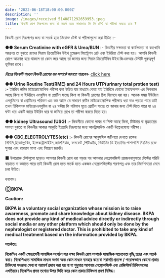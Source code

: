 ```yaml
---
date: '2022-06-18T18:00:00.000Z'
description: ''
image: /images/received_5140871292659953.jpeg
title: কিডনী রোগ নিরুপনের জন্য বা সতর্ক হতে সাধারণত কি কি টেস্ট বা পরীক্ষা করতে হবে ?
---
```





কিডনী রোগ নিরূপণের জন্য বা সতর্ক হতে নিম্নোক্ত টেস্ট বা পরীক্ষাগুলো করা উচিত :-

**●● Serum Creatinine with eGFR & Urea/BUN** :- কিডনীর সক্ষমতা বা কার্যক্ষমতা বা কতখানি আক্রান্ত তা বুঝতে রক্তের সিরাম ক্রিয়েটিনিন উইথ গ্লুমেরুল ফিল্ট্রেশন রেট এবং ইউরিয়া টেস্ট করা হয়। আপনি কিডনী রোগে আক্রান্ত হয়ে থাকলে তা কোন স্তরে আছে তা জানার জন্য সিরাম ক্রিয়েটিনিন উইথ জিএফআর টেস্টটি গুরুত্বপূর্ণ ভূমিকা রাখে।

**_নিচের লিংকটি পড়লে কিডনী রোগের স্তর সম্পর্কে জানতে পারবেন_**- [click here](https://bkpa.net/%E0%A6%95%E0%A6%BF%E0%A6%A1%E0%A6%A8%E0%A6%BF-%E0%A6%B0%E0%A7%8B%E0%A6%97%E0%A7%87%E0%A6%B0-%E0%A6%B8%E0%A7%8D%E0%A6%9F%E0%A7%87%E0%A6%9C-%E0%A6%AA%E0%A6%B0%E0%A7%8D%E0%A6%AF%E0%A6%BE%E0%A7%9F-%E0%A6%85%E0%A6%97%E0%A7%8D%E0%A6%B0%E0%A6%97%E0%A6%A4%E0%A6%BF%E0%A6%B0-%E0%A6%AA%E0%A6%B0%E0%A7%8D%E0%A6%AC/)

**●● Urine Routine Test(RME) and 24 Hours UTP(urinary total protien test)** :- ইউরিন রুটিন মাইক্রোস্কোপিক পরীক্ষা করা উচিত যার মাধ্যমে বোঝা যায় ইউরিনে কোনো ইনফেকশন এর সিগন্যাল আছে কিনা বা ইউরিনে এলবুমিন বা প্রোটিন যাচ্ছে কিনা যা কিডনী রোগের চিহ্ন হিসেবে ধরা হয়। অনেক সময় ইউরিনে এলবুমিনের বা প্রোটিনের পরিমাণ এত কম আসে যে সাধারণ রুটিন মাইক্রোস্কোপিক পরীক্ষায় ধরা নাও পড়তে পারে তাই তখন চিকিৎসক মাইক্রোএলবুমিন বা ২৪ ঘন্টায় কি পরিমান মূত্রে প্রোটিন যাচ্ছে তা জানার জন্য টেস্ট দিতে পারে যা ২৪ ঘন্টা ধরে একটি জারে ইউরিন ধরে বা জমিয়ে রেখে তা পরীক্ষা করতে দিতে হয়।

**●● kidney Ultrasound (USG)** :- কিডনীতে কোনো পাথর বা সিস্ট আছে কিনা, টিউমার বা মূত্রতন্ত্রের সমস্যা বুঝতে বা কিডনীর আকার আকৃতি ইত্যাদি নিরূপণের জন্য আলট্রাসাউন্ড একটি উল্লেখযোগ্য পরীক্ষা।

**●● CBC,ELECTROLYTES(etc)** :- কিডনী রোগের আনুষঙ্গিক জটিলতা দেখতে রক্তের সিবিসি,হিমোগ্লোবিন, ইলেকট্রোলাইটস,ক্যালসিয়াম, ফসফেট ,পিটিএইচ, ভিটামিন ডি ইত্যাদির পাশাপাশি নিয়মিত রক্তে সুগার এবং রক্তচাপ মাপা এবং নিয়ন্ত্রণ জরুরি।

■ উপরোক্ত টেস্টগুলো ছাড়াও আপনার কিডনী রোগ ধরা পড়ার পর আপনার নেফ্রোলজিস্ট প্রয়জননানুসারে টেস্টের পরিধি বাড়াতে বা কমাতে পারে তাই কিডনী রোগ হতে সতর্ক হতে একজন নেফ্রোলজিস্টের শরণাপন্ন এবং তার নির্দেশমতো মেনে চলা উচিত।

ধন্যবাদ।

**ⒸBKPA**

**Caution:**

**BKPA is a voluntary social organization whose mission is to raise awareness, promote and share knowledge about kidney disease. BKPA does not provide any kind of medical advice directly or indirectly through social media or any other platform which should only be done by the nephrologist or registered doctor. This is prohibited to take any kind of medical treatment based on the information provided by BKPA.**

**সতর্কতাঃ**

**বিকেপিএ একটি স্বেচ্ছাসেবী সামাজিক সংগঠন যার লক্ষ্য কিডনি রোগ সম্পর্কে সামাজিক সচেতনতা বৃদ্ধি,প্রচার এবং সতর্ক করা। বিকেপিএতে সামাজিক মাধ্যম অথবা অন্য কোন মাধ্যম ব্যবহার করে বা সরাসরি প্রত্যক্ষ / পরোক্ষভাবে কোনো প্রকার চিকিৎসা সংক্রান্ত সেবা বা পরামর্শ প্রদান করা হয় না যা শুধুমাত্র আপনার নেফ্রোলজিস্ট এবং রেজিস্টার্ড চিকিৎসকের এখতিয়ার।বিকেপিএ প্রদত্ত তথ্যের উপর ভিত্তি করে কোন প্রকার চিকিৎসা গ্রহণ নিষিদ্ধ।**
